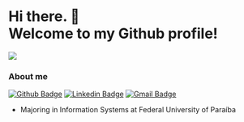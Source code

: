 <h1 > Hi there. 👋 <br/> Welcome to my Github profile! </h1>
<p> <a href="#"><img src="https://github-readme-stats.vercel.app/api?username=gabrielrleal&show_icons=true&theme=dracula" /></a> </p>

### About me

[![Github Badge](https://img.shields.io/badge/-Github-000?style=flat-square&logo=Github&logoColor=white&link=https://github.com/gabrielrleal)](https://github.com/gabrielrleal)
[![Linkedin Badge](https://img.shields.io/badge/-LinkedIn-blue?style=flat-square&logo=Linkedin&logoColor=white&link=https://www.linkedin.com/in/gabrielrleal/)](https://www.linkedin.com/in/gabrielrleal/)
[![Gmail Badge](https://img.shields.io/badge/-Gmail-D14836?&style=flat-square&logo=Gmail&logoColor=white&link=mailto:gabrielxleal@gmail.com)](mailto:gabrielxleal@gmail.com)

* Majoring in Information Systems at Federal University of Paraíba
